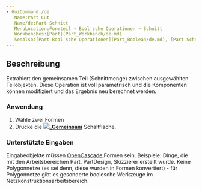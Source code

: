 ```yaml
---
- GuiCommand:/de
   Name:Part Cut
   Name/de:Part Schnitt
   MenuLocation:Formteil → Bool'sche Operationen → Schnitt
   Workbenches:[Part](Part_Workbench/de.md)
   SeeAlso:[Part Bool'sche Operationen](Part_Boolean/de.md), [Part Schneiden](Part_Cut/de.md), [Part Verschmelzung](Part_Fuse/de.md)
---
```


## Beschreibung

Extrahiert den gemeinsamen Teil (Schnittmenge) zwischen ausgewählten Teilobjekten. Diese Operation ist voll parametrisch und die Komponenten können modifiziert und das Ergebnis neu berechnet werden.

### Anwendung

1.  Wähle zwei Formen
2.  Drücke die **![](images/)_[Gemeinsam](Part_Common/de.md)** Schaltfläche.

### Unterstützte Eingaben 

Eingabeobjekte müssen [OpenCascade ](OpenCascade/de.md) Formen sein. Beispiele: Dinge, die mit den Arbeitsbereichen Part, PartDesign, Skizzierer erstellt wurde. Keine Polygonnetze (es sei denn, diese wurden in Formen konvertiert) - für Polygonnetze gibt es gesonderte boolesche Werkzeuge im Netzkonstruktionsarbeitsbereich.





  
